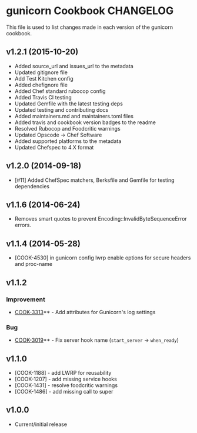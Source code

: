 # gunicorn Cookbook CHANGELOG

This file is used to list changes made in each version of the gunicorn cookbook.

## v1.2.1 (2015-10-20)

- Added source_url and issues_url to the metadata
- Updated gitignore file
- Add Test Kitchen config
- Added chefignore file
- Added Chef standard rubocop config
- Added Travis CI testing
- Updated Gemfile with the latest testing deps
- Updated testing and contributing docs
- Added maintainers.md and maintainers.toml files
- Added travis and cookbook version badges to the readme
- Resolved Rubocop and Foodcritic warnings
- Updated Opscode -> Chef Software
- Added supported platforms to the metadata
- Updated Chefspec to 4.X format

## v1.2.0 (2014-09-18)

- [#11] Added ChefSpec matchers, Berksfile and Gemfile for testing dependencies

## v1.1.6 (2014-06-24)

- Removes smart quotes to prevent Encoding::InvalidByteSequenceError errors.

## v1.1.4 (2014-05-28)

- [COOK-4530] in gunicorn config lwrp enable options for secure headers and proc-name

## v1.1.2

### Improvement

- [COOK-3313](https://tickets.opscode.com/browse/COOK-3313)** - Add attributes for Gunicorn's log settings

### Bug

- [COOK-3019](https://tickets.opscode.com/browse/COOK-3019)** - Fix server hook name (`start_server` -> `when_ready`)

## v1.1.0

- [COOK-1188] - add LWRP for reusability
- [COOK-1207] - add missing service hooks
- [COOK-1431] - resolve foodcritic warnings
- [COOK-1486] - add missing call to super

## v1.0.0

- Current/initial release
